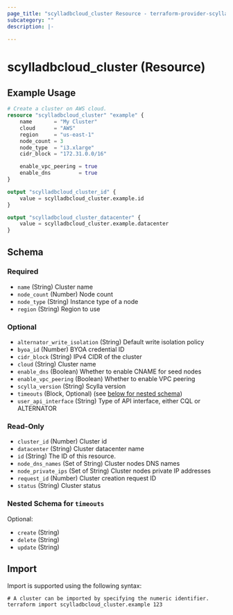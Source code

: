 ```yaml
---
page_title: "scylladbcloud_cluster Resource - terraform-provider-scylladbcloud"
subcategory: ""
description: |-
  
---
```


# scylladbcloud_cluster (Resource)



## Example Usage

```terraform
# Create a cluster on AWS cloud.
resource "scylladbcloud_cluster" "example" {
	name       = "My Cluster"
	cloud      = "AWS"
	region     = "us-east-1"
	node_count = 3
	node_type  = "i3.xlarge"
	cidr_block = "172.31.0.0/16"

	enable_vpc_peering = true
	enable_dns         = true
}

output "scylladbcloud_cluster_id" {
	value = scylladbcloud_cluster.example.id
}

output "scylladbcloud_cluster_datacenter" {
	value = scylladbcloud_cluster.example.datacenter
}
```

<!-- schema generated by tfplugindocs -->
## Schema

### Required

- `name` (String) Cluster name
- `node_count` (Number) Node count
- `node_type` (String) Instance type of a node
- `region` (String) Region to use

### Optional

- `alternator_write_isolation` (String) Default write isolation policy
- `byoa_id` (Number) BYOA credential ID
- `cidr_block` (String) IPv4 CIDR of the cluster
- `cloud` (String) Cluster name
- `enable_dns` (Boolean) Whether to enable CNAME for seed nodes
- `enable_vpc_peering` (Boolean) Whether to enable VPC peering
- `scylla_version` (String) Scylla version
- `timeouts` (Block, Optional) (see [below for nested schema](#nestedblock--timeouts))
- `user_api_interface` (String) Type of API interface, either CQL or ALTERNATOR

### Read-Only

- `cluster_id` (Number) Cluster id
- `datacenter` (String) Cluster datacenter name
- `id` (String) The ID of this resource.
- `node_dns_names` (Set of String) Cluster nodes DNS names
- `node_private_ips` (Set of String) Cluster nodes private IP addresses
- `request_id` (Number) Cluster creation request ID
- `status` (String) Cluster status

<a id="nestedblock--timeouts"></a>
### Nested Schema for `timeouts`

Optional:

- `create` (String)
- `delete` (String)
- `update` (String)

## Import

Import is supported using the following syntax:

```shell
# A cluster can be imported by specifying the numeric identifier.
terraform import scylladbcloud_cluster.example 123
```
